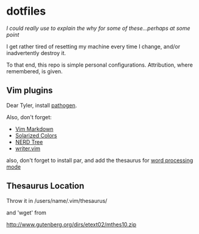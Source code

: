 dotfiles
========
*I could really use to explain the why for some of these...perhaps at some point*

I get rather tired of resetting my machine every time I change, and/or inadvertently destroy it.

To that end, this repo is simple personal configurations.  Attribution, where remembered, is given.

Vim plugins
-----------

Dear Tyler, install [pathogen](https://github.com/tpope/vim-pathogen).

Also, don't forget:

* [Vim Markdown](https://github.com/plasticboy/vim-markdown)
* [Solarized Colors](https://github.com/altercation/vim-colors-solarized)
* [NERD Tree](https://github.com/scrooloose/nerdtree)
* [writer.vim](https://github.com/dsanson/writer.vim)

also, don't forget to install par, and add the thesaurus for [word processing mode](http://www.drbunsen.org/writing-in-vim/#fn:3)

Thesaurus Location
------------------

Throw it in /users/name/.vim/thesaurus/

and 'wget' from

http://www.gutenberg.org/dirs/etext02/mthes10.zip